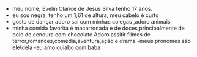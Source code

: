 - meu nome; Evelin Clarice de Jesus Silva tenho 17 anos.
- eu sou negra,  tenho um 1;61 de altura, meu cabelo è curto
-  gosto de dançar adoro sai com minhas colegas ,adoro animais
- minha comida favorita é macarronada e de doces,principalmente de bolo de cenoura com chocolate 
  Adoro assitir filmes de terror,romances,comédia,aventura,ação e drama
-meus pronomes são ele\dela
-eu amo quiabo com baba
<!---
EvelinClarice/EvelinClarice is a ✨ special ✨ repository because its `README.md` (this file) appears on your GitHub profile.
You can click the Preview link to take a look at your changes.
--->
